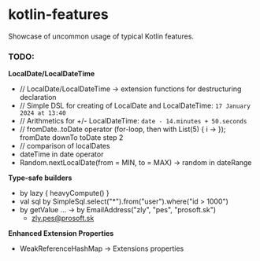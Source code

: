# kotlin-features

Showcase of uncommon usage of typical Kotlin features.

### TODO:

**LocalDate/LocalDateTime**

- // LocalDate/LocalDateTime -> extension functions for destructuring declaration
- // Simple DSL for creating of LocalDate and LocalDateTime: `17 January 2024 at 13:40`
- // Arithmetics for +/- LocalDateTime: `date - 14.minutes + 50.seconds`
- // fromDate..toDate operator (for-loop, then with List(5) { i -> }); fromDate downTo toDate step 2
- // comparison of localDates
- dateTime in date operator
- Random.nextLocalDate(from = MIN, to = MAX) -> random in dateRange

**Type-safe builders**

- by lazy { heavyCompute() }
- val sql by SimpleSql.select("*").from("user").where("id > 1000")
- by getValue ... -> by EmailAddress("zly", "pes", "prosoft.sk")
    - zly.pes@prosoft.sk

**Enhanced Extension Properties**

- WeakReferenceHashMap -> Extensions properties
